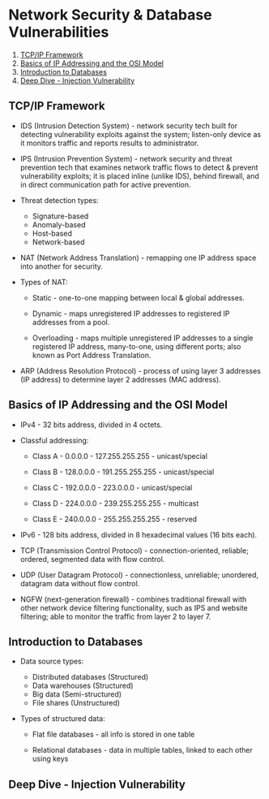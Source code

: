 # Network Security & Database Vulnerabilities

1. [TCP/IP Framework](#tcpip-framework)
2. [Basics of IP Addressing and the OSI Model](#basics-of-ip-addressing-and-the-osi-model)
3. [Introduction to Databases](#introduction-to-databases)
4. [Deep Dive - Injection Vulnerability](#deep-dive---injection-vulnerability)

## TCP/IP Framework

* IDS (Intrusion Detection System) - network security tech built for detecting vulnerability exploits against the system; listen-only device as it monitors traffic and reports results to administrator.

* IPS (Intrusion Prevention System) - network security and threat prevention tech that examines network traffic flows to detect & prevent vulnerability exploits; it is placed inline (unlike IDS), behind firewall, and in direct communication path for active prevention.

* Threat detection types:

  * Signature-based
  * Anomaly-based
  * Host-based
  * Network-based

* NAT (Network Address Translation) - remapping one IP address space into another for security.

* Types of NAT:

  * Static - one-to-one mapping between local & global addresses.

  * Dynamic - maps unregistered IP addresses to registered IP addresses from a pool.

  * Overloading - maps multiple unregistered IP addresses to a single registered IP address, many-to-one, using different ports; also known as Port Address Translation.

* ARP (Address Resolution Protocol) - process of using layer 3 addresses (IP address) to determine layer 2 addresses (MAC address).

## Basics of IP Addressing and the OSI Model

* IPv4 - 32 bits address, divided in 4 octets.

* Classful addressing:

  * Class A - 0.0.0.0 - 127.255.255.255 - unicast/special

  * Class B - 128.0.0.0 - 191.255.255.255 - unicast/special

  * Class C - 192.0.0.0 - 223.0.0.0 - unicast/special

  * Class D - 224.0.0.0 - 239.255.255.255 - multicast

  * Class E - 240.0.0.0 - 255.255.255.255 - reserved

* IPv6 - 128 bits address, divided in 8 hexadecimal values (16 bits each).

* TCP (Transmission Control Protocol) - connection-oriented, reliable; ordered, segmented data with flow control.

* UDP (User Datagram Protocol) - connectionless, unreliable; unordered, datagram data without flow control.

* NGFW (next-generation firewall) - combines traditional firewall with other network device filtering functionality, such as IPS and website filtering; able to monitor the traffic from layer 2 to layer 7.

## Introduction to Databases

* Data source types:

  * Distributed databases (Structured)
  * Data warehouses (Structured)
  * Big data (Semi-structured)
  * File shares (Unstructured)

* Types of structured data:

  * Flat file databases - all info is stored in one table

  * Relational databases - data in multiple tables, linked to each other using keys

## Deep Dive - Injection Vulnerability
